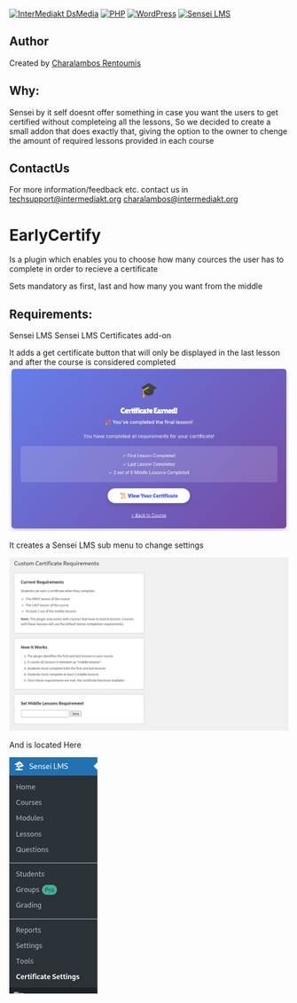 [![InterMediakt DsMedia](https://intermediakt.org/wp-content/uploads/2024/01/Official_trsp-1024x194.png)](https://intermediakt.org)
[![PHP](https://img.shields.io/badge/PHP-8.2.28-777bb3.svg?logo=php&logoColor=white&style=flat)](https://www.php.net/downloads.php)
[![WordPress](https://img.shields.io/badge/WordPress-6.7-21759b.svg?logo=wordpress&logoColor=white&style=flat)](https://wordpress.org/download/releases/6-7/)
[![Sensei LMS](https://img.shields.io/badge/SenseiLMS-00594F?style=flat&logoColor=white)](https://senseilms.com)

## Author
Created by [Charalambos Rentoumis](https://github.com/5skr0ll3r)

## Why:
Sensei by it self doesnt offer something in case you want the users to get certified without completeing all the lessons,
So we decided to create a small addon that does exactly that, giving the option to the owner to chenge the amount of required lessons
provided in each course

## ContactUs
For more information/feedback etc. contact us in
techsupport@intermediakt.org
charalambos@intermediakt.org 

# EarlyCertify

Is a plugin which enables you to choose how many cources 
the user has to complete in order to recieve a certificate

Sets mandatory as first, last and how many you want from the middle

## Requirements:
Sensei LMS
Sensei LMS Certificates add-on

It adds a get certificate button that will only be displayed in the last lesson and after the course is considered completed
![Get Certificate Button](./assets/get_certificate_button.png)

It creates a Sensei LMS sub menu to change settings

![Admin Page](./assets/admin_page.png)

And is located Here

![Admin Panel](./assets/admin_panel.png)

